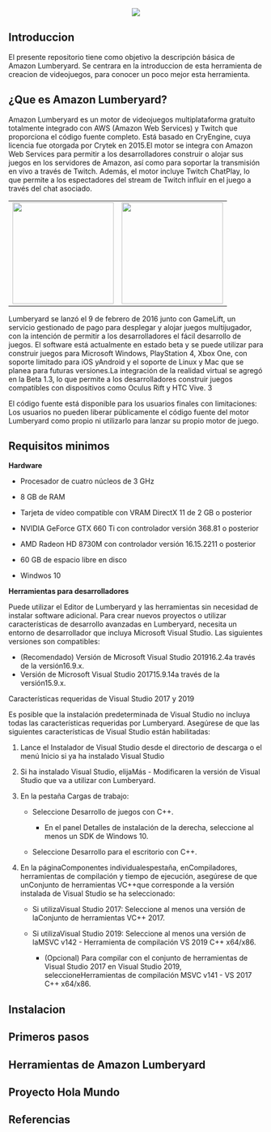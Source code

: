 <p align="center">
  <img  src="https://upload.wikimedia.org/wikipedia/en/f/f2/Lumberyard_Logo.png">
</p>

## Introduccion

El presente repositorio tiene como objetivo la descripción básica de Amazon Lumberyard. Se centrara en la introduccion de esta herramienta de creacion de videojuegos,
para conocer un poco mejor esta herramienta.

## ¿Que es Amazon Lumberyard?

Amazon Lumberyard es un motor de videojuegos multiplataforma gratuito totalmente integrado con AWS (Amazon Web Services) y Twitch que proporciona el código fuente completo.
Está basado en CryEngine, cuya licencia fue otorgada por Crytek en 2015.El motor se integra con Amazon Web Services para permitir a los desarrolladores construir o alojar 
sus juegos en los servidores de Amazon, así como para soportar la transmisión en vivo a través de Twitch. Además, el motor incluye Twitch ChatPlay, lo que permite a
los espectadores del stream de Twitch influir en el juego a través del chat asociado.


<table align="center">
  
  <tr >
    <td> 
      <img width="200" src="https://user-images.githubusercontent.com/73601907/152592064-1842dcfc-fb44-46e5-b1ba-a4aaa8296165.png">
    </td>  
    <td>
      <img width="200" src="https://upload.wikimedia.org/wikipedia/commons/thumb/8/8d/CryEngine_Nex-Gen%284th_Generation%29.png/300px-CryEngine_Nex-Gen%284th_Generation%29.png">
    </td>  
  </tr>
  
</table>

Lumberyard se lanzó el 9 de febrero de 2016 junto con GameLift, un servicio gestionado de pago para desplegar y alojar juegos multijugador, con la intención de 
permitir a los desarrolladores el fácil desarrollo de juegos. El software está actualmente en estado beta y se puede utilizar para construir juegos para Microsoft Windows,
PlayStation 4, Xbox One, con soporte limitado para iOS yAndroid y el soporte de Linux y Mac que se planea para futuras versiones.La integración de la realidad virtual 
se agregó en la Beta 1.3, lo que permite a los desarrolladores construir juegos compatibles con dispositivos como Oculus Rift y HTC Vive. 3

El código fuente está disponible para los usuarios finales con limitaciones: 
Los usuarios no pueden liberar públicamente el código fuente del motor Lumberyard como propio ni utilizarlo para lanzar su propio motor de juego.

## Requisitos minimos

<b>Hardware</b>

- Procesador de cuatro núcleos de 3 GHz

- 8 GB de RAM

- Tarjeta de vídeo compatible con VRAM DirectX 11 de 2 GB o posterior

- NVIDIA GeForce GTX 660 Ti con controlador versión 368.81 o posterior

- AMD Radeon HD 8730M con controlador versión 16.15.2211 o posterior

- 60 GB de espacio libre en disco

- Windwos 10

<b>Herramientas para desarrolladores</b>

Puede utilizar el Editor de Lumberyard y las herramientas sin necesidad de instalar software adicional. Para crear nuevos proyectos o utilizar 
características de desarrollo avanzadas en Lumberyard, necesita un entorno de desarrollador que incluya Microsoft Visual Studio. Las siguientes versiones son compatibles:

- (Recomendado) Versión de Microsoft Visual Studio 201916.2.4a través de la versión16.9.x.
- Versión de Microsoft Visual Studio 201715.9.14a través de la versión15.9.x.

Características requeridas de Visual Studio 2017 y 2019

Es posible que la instalación predeterminada de Visual Studio no incluya todas las características requeridas por Lumberyard.
Asegúrese de que las siguientes características de Visual Studio están habilitadas:

1. Lance el Instalador de Visual Studio desde el directorio de descarga o el menú Inicio si ya ha instalado Visual Studio

2. Si ha instalado Visual Studio, elijaMás - Modificaren la versión de Visual Studio que va a utilizar con Lumberyard.

3. En la pestaña Cargas de trabajo:

    - Seleccione Desarrollo de juegos con C++.

      - En el panel Detalles de instalación de la derecha, seleccione al menos un SDK de Windows 10.

    - Seleccione Desarrollo para el escritorio con C++.

4. En la páginaComponentes individualespestaña, enCompiladores, herramientas de compilación y tiempo de ejecución, asegúrese de que unConjunto de herramientas VC++que corresponde a la versión instalada de Visual Studio se ha seleccionado:

    - Si utilizaVisual Studio 2017: Seleccione al menos una versión de laConjunto de herramientas VC++ 2017.

    - Si utilizaVisual Studio 2019: Seleccione al menos una versión de laMSVC v142 - Herramienta de compilación VS 2019 C++ x64/x86.

      - (Opcional) Para compilar con el conjunto de herramientas de Visual Studio 2017 en Visual Studio 2019, seleccioneHerramientas de compilación MSVC v141 - VS 2017 C++ x64/x86.

## Instalacion



## Primeros pasos

## Herramientas de Amazon Lumberyard

## Proyecto Hola Mundo

## Referencias








